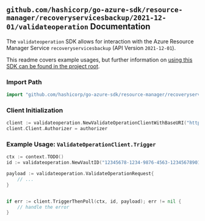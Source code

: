 
## `github.com/hashicorp/go-azure-sdk/resource-manager/recoveryservicesbackup/2021-12-01/validateoperation` Documentation

The `validateoperation` SDK allows for interaction with the Azure Resource Manager Service `recoveryservicesbackup` (API Version `2021-12-01`).

This readme covers example usages, but further information on [using this SDK can be found in the project root](https://github.com/hashicorp/go-azure-sdk/tree/main/docs).

### Import Path

```go
import "github.com/hashicorp/go-azure-sdk/resource-manager/recoveryservicesbackup/2021-12-01/validateoperation"
```


### Client Initialization

```go
client := validateoperation.NewValidateOperationClientWithBaseURI("https://management.azure.com")
client.Client.Authorizer = authorizer
```


### Example Usage: `ValidateOperationClient.Trigger`

```go
ctx := context.TODO()
id := validateoperation.NewVaultID("12345678-1234-9876-4563-123456789012", "example-resource-group", "vaultValue")

payload := validateoperation.ValidateOperationRequest{
	// ...
}


if err := client.TriggerThenPoll(ctx, id, payload); err != nil {
	// handle the error
}
```
